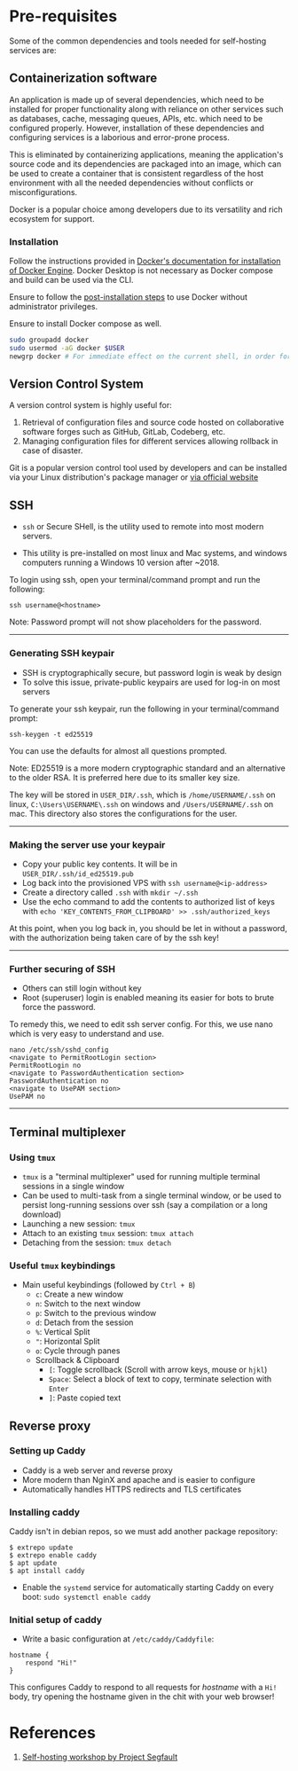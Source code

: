 # Pre-requisites

Some of the common dependencies and tools needed for self-hosting services are:

## Containerization software

An application is made up of several dependencies, which need to be installed for proper functionality along with reliance on other services such as databases, cache, messaging queues, APIs, etc. which need to be configured properly. However, installation of these dependencies and configuring services is a laborious and error-prone process.

This is eliminated by containerizing applications, meaning the application's source code and its dependencies are packaged into an image, which can be used to create a container that is consistent regardless of the host environment with all the needed dependencies without conflicts or misconfigurations.

Docker is a popular choice among developers due to its versatility and rich ecosystem for support.

### Installation

Follow the instructions provided in [Docker's documentation for installation of Docker Engine](https://docs.docker.com/engine/install/). Docker Desktop is not necessary as Docker compose and build can be used via the CLI.

Ensure to follow the [post-installation steps](https://docs.docker.com/engine/install/linux-postinstall/) to use Docker without administrator privileges.

Ensure to install Docker compose as well.

``` sh
sudo groupadd docker
sudo usermod -aG docker $USER
newgrp docker # For immediate effect on the current shell, in order for changes to take effect system-wide, logout and login
```

## Version Control System

A version control system is highly useful for:

1. Retrieval of configuration files and source code hosted on collaborative software forges such as GitHub, GitLab, Codeberg, etc.
2. Managing configuration files for different services allowing rollback in case of disaster.

Git is a popular version control tool used by developers and can be installed via your Linux distribution's package manager or [via official website](https://git-scm.com/downloads)

## SSH

- `ssh` or Secure SHell, is the utility used to remote into most modern servers.

- This utility is pre-installed on most linux and Mac systems, and windows computers running a Windows 10 version after ~2018.

To login using ssh, open your terminal/command prompt and run the following:

`ssh username@<hostname>`

Note: Password prompt will not show placeholders for the password.

---

### Generating SSH keypair

- SSH is cryptographically secure, but password login is weak by design
- To solve this issue, private-public keypairs are used for log-in on most servers

To generate your ssh keypair, run the following in your terminal/command prompt:

`ssh-keygen -t ed25519`

You can use the defaults for almost all questions prompted.

Note: ED25519 is a more modern cryptographic standard and an alternative to the older RSA. It is preferred here due to its smaller key size.

The key will be stored in `USER_DIR/.ssh`, which is `/home/USERNAME/.ssh` on linux, `C:\Users\USERNAME\.ssh` on windows and `/Users/USERNAME/.ssh` on mac. This directory also stores the configurations for the user.

---

### Making the server use your keypair

- Copy your public key contents. It will be in `USER_DIR/.ssh/id_ed25519.pub`
- Log back into the provisioned VPS with `ssh username@<ip-address>`
- Create a directory called `.ssh` with `mkdir ~/.ssh`
- Use the echo command to add the contents to authorized list of keys with `echo 'KEY_CONTENTS_FROM_CLIPBOARD' >> .ssh/authorized_keys`

At this point, when you log back in, you should be let in without a password, with the authorization being taken care of by the ssh key!

---

### Further securing of SSH

- Others can still login without key
- Root (superuser) login is enabled meaning its easier for bots to brute force the password.

To remedy this, we need to edit ssh server config.
For this, we use nano which is very easy to understand and use.

	nano /etc/ssh/sshd_config
	<navigate to PermitRootLogin section>
	PermitRootLogin no
	<navigate to PasswordAuthentication section>
	PasswordAuthentication no
	<navigate to UsePAM section>
	UsePAM no

---

## Terminal multiplexer

### Using `tmux`

- `tmux` is a "terminal multiplexer" used for running multiple terminal sessions in a single window
- Can be used to multi-task from a single terminal window, or be used to persist long-running sessions over ssh (say a compilation or a long download)
- Launching a new session: `tmux`
- Attach to an existing `tmux` session: `tmux attach`
- Detaching from the session: `tmux detach`

### Useful `tmux` keybindings

- Main useful keybindings (followed by `Ctrl + B`)
  - `c`: Create a new window
  - `n`: Switch to the next window
  - `p`: Switch to the previous window
  - `d`: Detach from the session
  - `%`: Vertical Split
  - `"`: Horizontal Split
  - `o`: Cycle through panes
  - Scrollback & Clipboard
    - `[`: Toggle scrollback (Scroll with arrow keys, mouse or `hjkl`)
    - `Space`: Select a block of text to copy, terminate selection with `Enter`
    - `]`: Paste copied text

## Reverse proxy

### Setting up Caddy

- Caddy is a web server and reverse proxy
- More modern than NginX and apache and is easier to configure
- Automatically handles HTTPS redirects and TLS certificates

### Installing caddy

Caddy isn't in debian repos, so we must add another package repository:

```
$ extrepo update
$ extrepo enable caddy
$ apt update
$ apt install caddy
```

- Enable the `systemd` service for automatically starting Caddy on every boot: `sudo systemctl enable caddy`

### Initial setup of caddy

- Write a basic configuration at `/etc/caddy/Caddyfile`:

```
hostname {
	respond "Hi!"
}
```

This configures Caddy to respond to all requests for *hostname* with a `Hi!` body, try opening the hostname given in the chit with your web browser!

# References

1. [Self-hosting workshop by Project Segfault](https://doc.projectsegfau.lt/9cal5vjqSO63NFrONue5Yg#)
